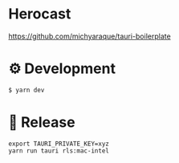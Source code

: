 # Herocast

https://github.com/michyaraque/tauri-boilerplate

# ⚙️ Development

```bash
$ yarn dev
```

# 🚀 Release

```
export TAURI_PRIVATE_KEY=xyz
yarn run tauri rls:mac-intel
```
